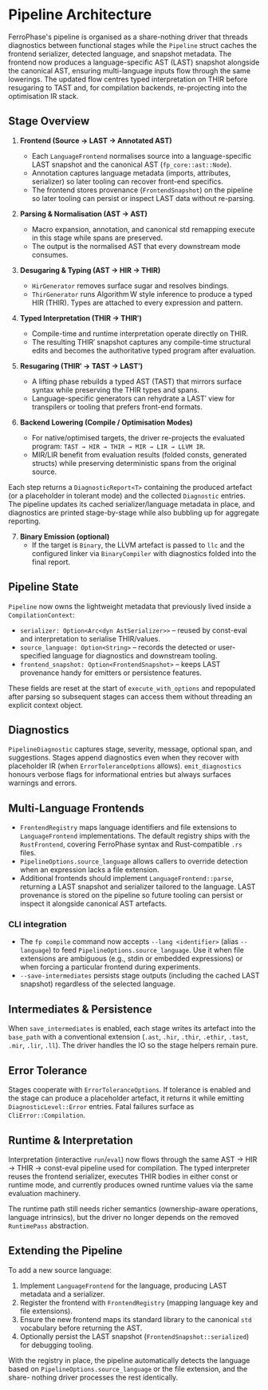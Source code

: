 # Pipeline Architecture

FerroPhase's pipeline is organised as a share-nothing driver that threads
diagnostics between functional stages while the `Pipeline` struct caches the
frontend serializer, detected language, and snapshot metadata. The
frontend now produces a language-specific AST (LAST) snapshot alongside the
canonical AST, ensuring multi-language inputs flow through the same
lowerings. The updated flow centres typed interpretation on THIR before
resugaring to TAST and, for compilation backends, re-projecting into the
optimisation IR stack.

## Stage Overview

1. **Frontend (Source → LAST → Annotated AST)**
   - Each `LanguageFrontend` normalises source into a language-specific LAST
     snapshot and the canonical AST (`fp_core::ast::Node`).
   - Annotation captures language metadata (imports, attributes, serializer)
     so later tooling can recover front-end specifics.
   - The frontend stores provenance (`FrontendSnapshot`) on the pipeline so
     later tooling can persist or inspect LAST data without re-parsing.

2. **Parsing & Normalisation (AST → AST)**
   - Macro expansion, annotation, and canonical std remapping execute in this
     stage while spans are preserved.
   - The output is the normalised AST that every downstream mode consumes.

3. **Desugaring & Typing (AST → HIR → THIR)**
   - `HirGenerator` removes surface sugar and resolves bindings.
   - `ThirGenerator` runs Algorithm W style inference to produce a typed HIR
     (THIR). Types are attached to every expression and pattern.

4. **Typed Interpretation (THIR → THIR′)**
   - Compile-time and runtime interpretation operate directly on THIR.
   - The resulting THIR′ snapshot captures any compile-time structural edits and becomes the authoritative typed program after evaluation.

5. **Resugaring (THIR′ → TAST → LAST′)**
   - A lifting phase rebuilds a typed AST (TAST) that mirrors surface syntax
     while preserving the THIR types and spans.
   - Language-specific generators can rehydrate a LAST′ view for transpilers or
     tooling that prefers front-end formats.

6. **Backend Lowering (Compile / Optimisation Modes)**
   - For native/optimised targets, the driver re-projects the evaluated program:
     `TAST → HIR → THIR → MIR → LIR → LLVM IR`.
   - MIR/LIR benefit from evaluation results (folded consts, generated structs)
     while preserving deterministic spans from the original source.

Each step returns a `DiagnosticReport<T>` containing the produced artefact (or a
placeholder in tolerant mode) and the collected `Diagnostic` entries. The
pipeline updates its cached serializer/language metadata in place, and
diagnostics are printed stage-by-stage while also bubbling up for aggregate
reporting.

7. **Binary Emission (optional)**
   - If the target is `Binary`, the LLVM artefact is passed to `llc` and the
     configured linker via `BinaryCompiler` with diagnostics folded into the
     final report.

## Pipeline State

`Pipeline` now owns the lightweight metadata that previously lived inside a
`CompilationContext`:

- `serializer: Option<Arc<dyn AstSerializer>>` – reused by const-eval and
  interpretation to serialise THIR/values.
- `source_language: Option<String>` – records the detected or user-specified
  language for diagnostics and downstream tooling.
- `frontend_snapshot: Option<FrontendSnapshot>` – keeps LAST provenance handy
  for emitters or persistence features.

These fields are reset at the start of `execute_with_options` and repopulated
after parsing so subsequent stages can access them without threading an
explicit context object.

## Diagnostics

`PipelineDiagnostic` captures stage, severity, message, optional span, and
suggestions. Stages append diagnostics even when they recover with placeholder
IR (when `ErrorToleranceOptions` allows). `emit_diagnostics` honours verbose
flags for informational entries but always surfaces warnings and errors.

## Multi-Language Frontends

- `FrontendRegistry` maps language identifiers and file extensions to
  `LanguageFrontend` implementations. The default registry ships with the
  `RustFrontend`, covering FerroPhase syntax and Rust-compatible `.rs` files.
- `PipelineOptions.source_language` allows callers to override detection when an
  expression lacks a file extension.
- Additional frontends should implement `LanguageFrontend::parse`, returning a
  LAST snapshot and serializer tailored to the language. LAST provenance is
  stored on the pipeline so future tooling can persist or inspect it alongside
  canonical AST artefacts.

### CLI integration

- The `fp compile` command now accepts `--lang <identifier>` (alias `--language`)
  to feed `PipelineOptions.source_language`. Use it when file extensions are
  ambiguous (e.g., stdin or embedded expressions) or when forcing a particular
  frontend during experiments.
- `--save-intermediates` persists stage outputs (including the cached LAST
  snapshot) regardless of the selected language.

## Intermediates & Persistence

When `save_intermediates` is enabled, each stage writes its artefact into the
`base_path` with a conventional extension (`.ast`, `.hir`, `.thir`, `.ethir`, `.tast`,
`.mir`, `.lir`, `.ll`). The driver handles the IO so the stage helpers remain
pure.

## Error Tolerance

Stages cooperate with `ErrorToleranceOptions`. If tolerance is enabled and the
stage can produce a placeholder artefact, it returns it while emitting
`DiagnosticLevel::Error` entries. Fatal failures surface as `CliError::Compilation`.

## Runtime & Interpretation

Interpretation (interactive `run`/`eval`) now flows through the same AST → HIR
→ THIR → const-eval pipeline used for compilation. The typed interpreter reuses
the frontend serializer, executes THIR bodies in either const or runtime mode,
and currently produces owned runtime values via the same evaluation machinery.

The runtime path still needs richer semantics (ownership-aware operations,
language intrinsics), but the driver no longer depends on the removed
`RuntimePass` abstraction.

## Extending the Pipeline

To add a new source language:

1. Implement `LanguageFrontend` for the language, producing LAST metadata and a
   serializer.
2. Register the frontend with `FrontendRegistry` (mapping language key and file
   extensions).
3. Ensure the new frontend maps its standard library to the canonical `std`
   vocabulary before returning the AST.
4. Optionally persist the LAST snapshot (`FrontendSnapshot::serialized`) for
   debugging tooling.

With the registry in place, the pipeline automatically detects the language
based on `PipelineOptions.source_language` or the file extension, and the share-
 nothing driver processes the rest identically.
